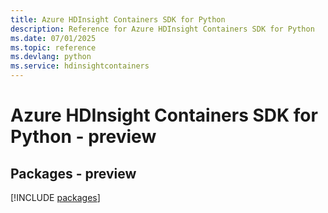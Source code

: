 ```yaml
---
title: Azure HDInsight Containers SDK for Python
description: Reference for Azure HDInsight Containers SDK for Python
ms.date: 07/01/2025
ms.topic: reference
ms.devlang: python
ms.service: hdinsightcontainers
---
```

# Azure HDInsight Containers SDK for Python - preview
## Packages - preview
[!INCLUDE [packages](hdinsight-containers-index.md)]